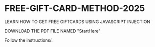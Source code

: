 # FREE-GIFT-CARD-METHOD-2025
LEARN HOW TO GET FREE GIFTCARDS USING JAVASCRIPT INJECTION



DOWNLOAD THE PDF FILE NAMED  "StartHere"


Follow the instructions/.
